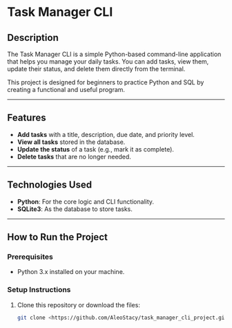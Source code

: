 # Task Manager CLI

## Description
The Task Manager CLI is a simple Python-based command-line application that helps you manage your daily tasks. You can add tasks, view them, update their status, and delete them directly from the terminal.

This project is designed for beginners to practice Python and SQL by creating a functional and useful program.

---

## Features
- **Add tasks** with a title, description, due date, and priority level.
- **View all tasks** stored in the database.
- **Update the status** of a task (e.g., mark it as complete).
- **Delete tasks** that are no longer needed.

---

## Technologies Used
- **Python**: For the core logic and CLI functionality.
- **SQLite3**: As the database to store tasks.

---

## How to Run the Project

### Prerequisites
- Python 3.x installed on your machine.

### Setup Instructions
1. Clone this repository or download the files:
   ```bash
   git clone <https://github.com/AleoStacy/task_manager_cli_project.git>
